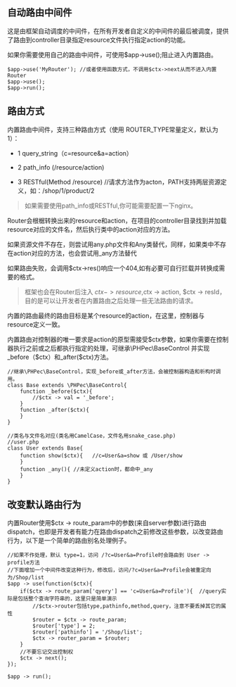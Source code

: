 自动路由中间件
--------------

这是由框架自动调度的中间件，在所有开发者自定义的中间件的最后被调度，提供了路由到controller目录指定resource文件执行指定action的功能。

如果你需要使用自己的路由中间件，可使用$app->use();阻止进入内置路由。

```
$app->use('MyRouter'); //或者使用函数方式，不调用$ctx->next从而不进入内置Router
$app->use();
$app->run();
```

## 路由方式

内置路由中间件，支持三种路由方式（使用 ROUTER_TYPE常量定义，默认为 1）：

- 1 query_string（c=resource&a=action） 

- 2 path_info (/resource/action) 

- 3 RESTful(Method /resource)  //请求方法作为acton，PATH支持两层资源定义，如：/shop/1/product/2

> 如果需要使用path_info或RESTful,你可能需要配置一下nginx。

Router会根椐转换出来的resource和action，在项目的controller目录找到并加载resource对应的文件名，然后执行类中的action对应的方法。

如果资源文件不存在，则尝试用any.php文件和Any类替代，同样，如果类中不存在action对应的方法，也会尝试用_any方法替代

如果路由失败，会调用$ctx->res()响应一个404,如有必要可自行拦载并转换成需要的格式。

> 框架也会在Router后注入 $ctx -> resource,$ctx -> action, $ctx -> resId，目的是可以让开发者在内置路由之后处理一些无法路由的请求。


内置的路由最终的路由目标是某个resource的action，在这里，控制器与resource定义一致。

内置路由对控制器的唯一要求是action的原型需接受$ctx参数，如果你需要在控制器执行之前或之后都执行指定的处理，可继承\PHPec\BaseControl 并实现_before（$ctx）和_after($ctx)方法。


```
//继承\PHPec\BaseControl，实现_before或_after方法，会被控制器构造和析构时调用。
class Base extends \PHPec\BaseControl{
    function _before($ctx){
        //$ctx -> val = '_before';
    }
    function _after($ctx){
    }
}

//类名与文件名对应(类名用CamelCase，文件名用snake_case.php)
//user.php
class User extends Base{
    function show($ctx){   //c=User&a=show 或 /User/show
    }
    function _any(){ //未定义action时，都命中_any
    }
}
```


## 改变默认路由行为

内置Router使用$ctx -> route_param中的参数(来自server参数)进行路由dispatch，也即是开发者有能力在路由dispatch之前修改这些参数，以改变路由行为，以下是一个简单的路由别名处理例子。

```
//如果不作处理，默认 type=1，访问 /?c=User&a=Profile时会路由到 User -> profile方法
//下面增加一个中间件改变这种行为，修改后，访问/?c=User&a=Profile会被重定向为/Shop/list
$app -> use(function($ctx){
    if($ctx -> route_param['qyery'] == 'c=User&a=Profile'){  //query实际是包括整个查询字符串的，这里只是简单演示
        //$ctx->router包括type,pathinfo,method,query，注意不要丢掉其它的属性
        $router = $ctx -> route_param;
        $router['type'] = 2;
        $router['pathinfo'] = '/Shop/list';
        $ctx -> router_param = $router;
    }
    //不要忘记交出控制权
    $ctx -> next();
});

$app -> run();